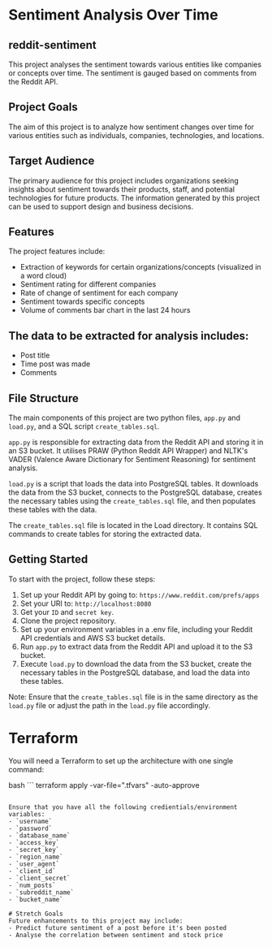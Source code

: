 # Sentiment Analysis Over Time

## reddit-sentiment
This project analyses the sentiment towards various entities like companies or concepts over time. The sentiment is gauged based on comments from the Reddit API.

## Project Goals
The aim of this project is to analyze how sentiment changes over time for various entities such as individuals, companies, technologies, and locations.

## Target Audience
The primary audience for this project includes organizations seeking insights about sentiment towards their products, staff, and potential technologies for future products. The information generated by this project can be used to support design and business decisions.

## Features
The project features include:
- Extraction of keywords for certain organizations/concepts (visualized in a word cloud)
- Sentiment rating for different companies
- Rate of change of sentiment for each company
- Sentiment towards specific concepts
- Volume of comments bar chart in the last 24 hours

## The data to be extracted for analysis includes:
- Post title
- Time post was made
- Comments

## File Structure
The main components of this project are two python files, `app.py` and `load.py`, and a SQL script `create_tables.sql`.

`app.py` is responsible for extracting data from the Reddit API and storing it in an S3 bucket. It utilises PRAW (Python Reddit API Wrapper) and NLTK's VADER (Valence Aware Dictionary for Sentiment Reasoning) for sentiment analysis.

`load.py` is a script that loads the data into PostgreSQL tables. It downloads the data from the S3 bucket, connects to the PostgreSQL database, creates the necessary tables using the `create_tables.sql` file, and then populates these tables with the data.

The `create_tables.sql` file is located in the Load directory. It contains SQL commands to create tables for storing the extracted data.

## Getting Started
To start with the project, follow these steps:

1. Set up your Reddit API by going to: `https://www.reddit.com/prefs/apps` 
2. Set your URI to: `http://localhost:8080`
3. Get your `ID` and `secret key`.
4. Clone the project repository.
5. Set up your environment variables in a .env file, including your Reddit API credentials and AWS S3 bucket details.
6. Run `app.py` to extract data from the Reddit API and upload it to the S3 bucket.
7. Execute `load.py` to download the data from the S3 bucket, create the necessary tables in the PostgreSQL database, and load the data into these tables.

Note: Ensure that the `create_tables.sql` file is in the same directory as the `load.py` file or adjust the path in the `load.py` file accordingly.

# Terraform 
You will need a Terraform to set up the architecture with one single command:

bash ```
terraform apply -var-file=".tfvars" -auto-approve
```

Ensure that you have all the following credientials/environment variables:
- `username`
- `password`
- `database_name`
- `access_key`
- `secret_key`
- `region_name`
- `user_agent`
- `client_id`
- `client_secret`
- `num_posts`
- `subreddit_name`
- `bucket_name`

# Stretch Goals
Future enhancements to this project may include:
- Predict future sentiment of a post before it's been posted
- Analyse the correlation between sentiment and stock price

  
